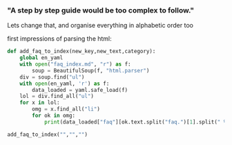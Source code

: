 ### "A step by step guide would be too complex to follow."

Lets change that, and organise everything in alphabetic order too    

first impressions of parsing the html:

```Python
def add_faq_to_index(new_key,new_text,category):
    global en_yaml
    with open("faq_index.md", "r") as f:
        soup = BeautifulSoup(f, "html.parser")
    div = soup.find("ul")
    with open(en_yaml, 'r') as f:
        data_loaded = yaml.safe_load(f)
    lol = div.find_all("ul")
    for x in lol:
    	omg = x.find_all("li")
    	for ok in omg:
    		print(data_loaded["faq"][ok.text.split("faq.")[1].split(" %}")[0]])

add_faq_to_index("","","")
```
